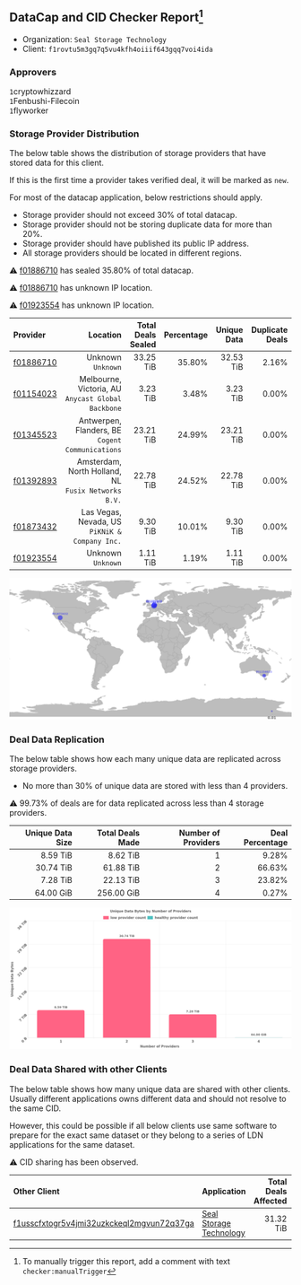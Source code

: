 ## DataCap and CID Checker Report[^1]
 - Organization: `Seal Storage Technology`
 - Client: `f1rovtu5m3gq7q5vu4kfh4oiiif643gqq7voi4ida`
### Approvers
`1`cryptowhizzard<br/>`1`Fenbushi-Filecoin<br/>`1`flyworker

### Storage Provider Distribution
The below table shows the distribution of storage providers that have stored data for this client.

If this is the first time a provider takes verified deal, it will be marked as `new`.

For most of the datacap application, below restrictions should apply.
 - Storage provider should not exceed 30% of total datacap.
 - Storage provider should not be storing duplicate data for more than 20%.
 - Storage provider should have published its public IP address.
 - All storage providers should be located in different regions.

⚠️ [f01886710](https://filfox.info/en/address/f01886710) has sealed 35.80% of total datacap.

⚠️ [f01886710](https://filfox.info/en/address/f01886710) has unknown IP location.

⚠️ [f01923554](https://filfox.info/en/address/f01923554) has unknown IP location.

| Provider                                              |                                               Location | Total Deals Sealed | Percentage | Unique Data | Duplicate Deals |
| :---------------------------------------------------- | -----------------------------------------------------: | -----------------: | ---------: | ----------: | --------------: |
| [f01886710](https://filfox.info/en/address/f01886710) |                                  Unknown<br/>`Unknown` |          33.25 TiB |     35.80% |   32.53 TiB |           2.16% |
| [f01154023](https://filfox.info/en/address/f01154023) |  Melbourne, Victoria, AU<br/>`Anycast Global Backbone` |           3.23 TiB |      3.48% |    3.23 TiB |           0.00% |
| [f01345523](https://filfox.info/en/address/f01345523) |    Antwerpen, Flanders, BE<br/>`Cogent Communications` |          23.21 TiB |     24.99% |   23.21 TiB |           0.00% |
| [f01392893](https://filfox.info/en/address/f01392893) | Amsterdam, North Holland, NL<br/>`Fusix Networks B.V.` |          22.78 TiB |     24.52% |   22.78 TiB |           0.00% |
| [f01873432](https://filfox.info/en/address/f01873432) |      Las Vegas, Nevada, US<br/>`PiKNiK & Company Inc.` |           9.30 TiB |     10.01% |    9.30 TiB |           0.00% |
| [f01923554](https://filfox.info/en/address/f01923554) |                                  Unknown<br/>`Unknown` |           1.11 TiB |      1.19% |    1.11 TiB |           0.00% |

![Provider Distribution](https://raw.githubusercontent.com/data-preservation-programs/filplus-checker-assets/main/filecoin-project/filecoin-plus-large-datasets/issues/1212/1674500273997.png)
### Deal Data Replication
The below table shows how each many unique data are replicated across storage providers.
- No more than 30% of unique data are stored with less than 4 providers.

⚠️ 99.73% of deals are for data replicated across less than 4 storage providers.

| Unique Data Size | Total Deals Made | Number of Providers | Deal Percentage |
| ---------------: | ---------------: | ------------------: | --------------: |
|         8.59 TiB |         8.62 TiB |                   1 |           9.28% |
|        30.74 TiB |        61.88 TiB |                   2 |          66.63% |
|         7.28 TiB |        22.13 TiB |                   3 |          23.82% |
|        64.00 GiB |       256.00 GiB |                   4 |           0.27% |

![Replication Distribution](https://raw.githubusercontent.com/data-preservation-programs/filplus-checker-assets/main/filecoin-project/filecoin-plus-large-datasets/issues/1212/1674500274746.png)
### Deal Data Shared with other Clients
The below table shows how many unique data are shared with other clients.
Usually different applications owns different data and should not resolve to the same CID.

However, this could be possible if all below clients use same software to prepare for the exact same dataset or they belong to a series of LDN applications for the same dataset.

⚠️ CID sharing has been observed.

| Other Client                                                                                                          | Application                                                                                            | Total Deals Affected | Unique CIDs | Approvers                       |
| :-------------------------------------------------------------------------------------------------------------------- | :----------------------------------------------------------------------------------------------------- | -------------------: | ----------: | :------------------------------ |
| [f1usscfxtogr5v4jmi32uzkckeql2mgvun72q37ga](https://filfox.info/en/address/f1usscfxtogr5v4jmi32uzkckeql2mgvun72q37ga) | [Seal Storage Technology](https://github.com/filecoin-project/filecoin-plus-large-datasets/issues/325) |            31.32 TiB |         495 | `1`dannyob<br/>`1`TimWilliams00 |

[^1]: To manually trigger this report, add a comment with text `checker:manualTrigger`
